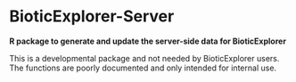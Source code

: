 # BioticExplorer-Server
**R package to generate and update the server-side data for BioticExplorer**

This is a developmental package and not needed by BioticExplorer users. The functions are poorly documented and only intended for internal use. 
